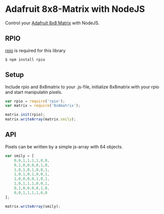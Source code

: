 # Adafruit 8x8-Matrix with NodeJS

Control your [Adafruit 8x8 Matrix](https://www.adafruit.com/products/959) with NodeJS.


## RPIO

[rpio](https://www.npmjs.com/package/rpio) is required for this library

```
$ npm install rpio
```

## Setup

Include rpio and 8x8matrix to your .js-file, initialize 8x8matrix with your rpio and start manipulatin pixels.

```js
var rpio = require('rpio');
var matrix = require('8x8matrix');

matrix.init(rpio);
matrix.writeArray(matrix.smily);
```

## API

Pixels can be written by a simple js-array with 64 objects. 

```js
var smily = [
	0,0,1,1,1,1,0,0,
	0,1,0,0,0,0,1,0,
	1,0,1,0,1,0,0,1,
	1,0,1,0,1,0,0,1,
	1,0,0,0,0,1,0,1,
	1,0,1,1,1,0,0,1,
	0,1,0,0,0,0,1,0,
	0,0,1,1,1,1,0,0
];

matrix.writeArray(smily);
```

